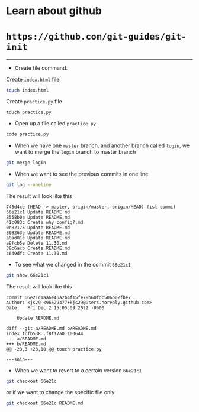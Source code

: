 # Learn about github

# `https://github.com/git-guides/git-init`

---


- Create file command.

Create `index.html` file
```bash
touch index.html
```

Create `practice.py` file
```
touch practice.py
```


- Open up a file called `practice.py`

```bash
code practice.py
```


- When we have one `master` branch, and another branch called `login`, we want to merge the `login` branch to master branch

```bash
git merge login
```

- When we want to see the previous commits in one line

```bash
git log --oneline
```

The result will look like this

```
745d4ce (HEAD -> master, origin/master, origin/HEAD) fist commit
66e21c1 Update README.md
8558b0a Update README.md
41c083c Create why config?.md
0e82175 Update README.md
868263e Update README.md
a0ad01e Update README.md
a9fcb5e Delete 11.30.md
38c6acb Create README.md
c649dfc Create 11.30.md
```

- To see what we changed in the commit `66e21c1`

```bash
git show 66e21c1
```

The result will look like this

```
commit 66e21c1aa6e46a2b4f15fe78b60fdc506b02fbe7
Author: kjs29 <96529477+kjs29@users.noreply.github.com>
Date:   Fri Dec 2 15:05:09 2022 -0600

    Update README.md

diff --git a/README.md b/README.md
index fcfb538..f8f17a0 100644
--- a/README.md
+++ b/README.md
@@ -23,3 +23,10 @@ touch practice.py

---snip---

```



- When we want to revert to a certain version `66e21c1`

```bash
git checkout 66e21c
```

or if we want to change the specific file only

```bash
git checkout 66e21c README.md
```

